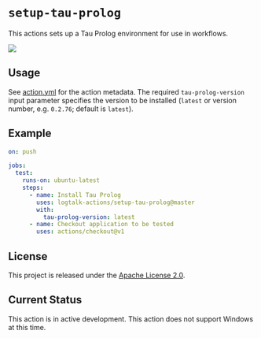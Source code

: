 # `setup-tau-prolog`

This actions sets up a Tau Prolog environment for use in workflows.

![](https://github.com/logtalk-actions/setup-tau-prolog/workflows/Test/badge.svg)

## Usage

See [action.yml](action.yml) for the action metadata. The required `tau-prolog-version` input parameter specifies the version to be installed (`latest` or version number, e.g. `0.2.76`; default is `latest`).

## Example

```yml
on: push

jobs:
  test:
    runs-on: ubuntu-latest
    steps:
      - name: Install Tau Prolog 
        uses: logtalk-actions/setup-tau-prolog@master
        with:
          tau-prolog-version: latest
      - name: Checkout application to be tested
        uses: actions/checkout@v1
```

## License

This project is released under the [Apache License 2.0](LICENSE).

## Current Status

This action is in active development. This action does not support Windows at this time.
